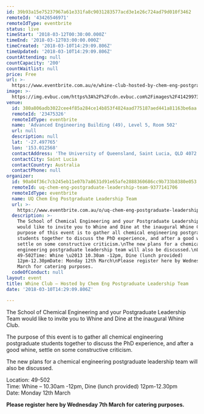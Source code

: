 ```yaml
---
id: 39b93a15e75237967a61e331fa8c9031283577acd3e1e26c724ad79d010f3462
remoteId: '43426546971'
remoteIdType: eventbrite
status: live
timeStart: '2018-03-12T00:30:00.000Z'
timeEnd: '2018-03-12T03:00:00.000Z'
timeCreated: '2018-03-10T14:29:09.806Z'
timeUpdated: '2018-03-10T14:29:09.806Z'
countAttending: null
countCapacity: '200'
countWaitlist: null
price: Free
url: >-
  https://www.eventbrite.com.au/e/whine-club-hosted-by-chem-eng-postgraduate-leadership-team-tickets-43426546971?aff=ebapi
image: >-
  https://img.evbuc.com/https%3A%2F%2Fcdn.evbuc.com%2Fimages%2F41429973%2F145451456618%2F1%2Foriginal.jpg?s=e34bbd3fc3380f1c0fa09126356b93cc
venue:
  id: 380a806adb3022cee4f85a284ce14b853f4824aad775187aed441a81163be6aa
  remoteId: '23475326'
  remoteIdType: eventbrite
  name: 'Advanced Engineering Building (49), Level 5, Room 502'
  url: null
  description: null
  lat: '-27.497765'
  lon: '153.012568'
  contactAddress: 'The University of Queensland, Saint Lucia, QLD 4072'
  contactCity: Saint Lucia
  contactCountry: Australia
  contactPhone: null
organizer:
  id: 90a04f36c7cb245eb11e07b7a8631d91e65afe2888360686cc9b733b8380e053
  remoteId: uq-chem-eng-postgraduate-leadership-team-9377141706
  remoteIdType: eventbrite
  name: UQ Chem Eng Postgraduate Leadership Team
  url: >-
    https://www.eventbrite.com.au/o/uq-chem-eng-postgraduate-leadership-team-9377141706
  description: >-
    The School of Chemical Engineering and your Postgraduate Leadership Team
    would like to invite you to Whine and Dine at the inaugural Whine Club.\nThe
    purpose of this event is to gather all chemical engineering postgraduate
    students together to discuss the PhD experience, and after a good whine,
    settle on some constructive criticism.\nThe new plans for a chemical
    engineering postgraduate leadership team will also be discussed.\nLocation:
    49-502Time: Whine \u2013 10.30am -12pm, Dine (lunch provided)
    12pm-12.30pmDate: Monday 12th March\nPlease register here by Wednesday 7th
    March for catering purposes.
  codeOfConduct: null
layout: event
title: Whine Club – Hosted by Chem Eng Postgraduate Leadership Team
date: '2018-03-10T14:29:09.806Z'

---
```

<P CLASS="MsoNormal">The School of Chemical Engineering and your Postgraduate Leadership Team would like to invite you to Whine and Dine at the inaugural Whine Club.</P>
<P CLASS="MsoNormal">The purpose of this event is to gather all chemical engineering postgraduate students together to discuss the PhD experience, and after a good whine, settle on some constructive criticism.</P>
<P CLASS="MsoNormal">The new plans for a chemical engineering postgraduate leadership team will also be discussed.</P>
<P CLASS="MsoNormal">Location: 49-502<BR>Time: Whine – 10.30am -12pm, Dine (lunch provided) 12pm-12.30pm<BR>Date: Monday 12th March</P>
<P CLASS="MsoNormal"><STRONG>Please register here by Wednesday 7th March for catering purposes. </STRONG></P>
